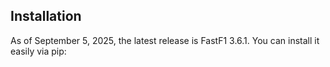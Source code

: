 ## Installation

As of September 5, 2025, the latest release is FastF1 3.6.1. You can install it easily via pip:
